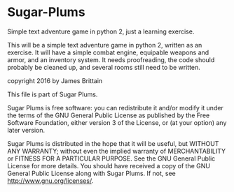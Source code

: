 # Sugar-Plums
Simple text adventure game in python 2, just a learning exercise.

This will be a simple text adventure game in python 2, written as an exercise.  It will have a simple combat engine, equipable weapons and armor, and an inventory system.
It needs proofreading, the code should probably be cleaned up, and several rooms still need to be written.

copyright 2016 by James Brittain

This file is part of Sugar Plums.

Sugar Plums is free software: you can redistribute it and/or modify
it under the terms of the GNU General Public License as published by
the Free Software Foundation, either version 3 of the License, or
(at your option) any later version.


Sugar Plums is distributed in the hope that it will be useful,
but WITHOUT ANY WARRANTY; without even the implied warranty of
MERCHANTABILITY or FITNESS FOR A PARTICULAR PURPOSE.  See the
GNU General Public License for more details.
You should have received a copy of the GNU General Public License
along with Sugar Plums.  If not, see <http://www.gnu.org/licenses/>.

